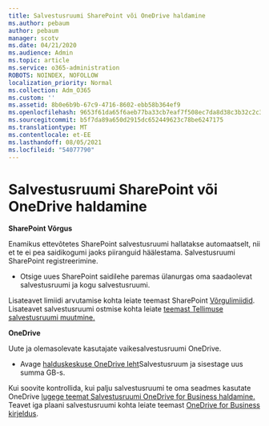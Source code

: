 ```yaml
---
title: Salvestusruumi SharePoint või OneDrive haldamine
ms.author: pebaum
author: pebaum
manager: scotv
ms.date: 04/21/2020
ms.audience: Admin
ms.topic: article
ms.service: o365-administration
ROBOTS: NOINDEX, NOFOLLOW
localization_priority: Normal
ms.collection: Adm_O365
ms.custom: ''
ms.assetid: 8b0e6b9b-67c9-4716-8602-ebb58b364ef9
ms.openlocfilehash: 9653f61da65f6aeb77ba33cb7eaf7f508ec7da8d38c3b32c2c30ea519d31ada6
ms.sourcegitcommit: b5f7da89a650d2915dc652449623c78be6247175
ms.translationtype: MT
ms.contentlocale: et-EE
ms.lasthandoff: 08/05/2021
ms.locfileid: "54077790"
---
```

# <a name="manage-your-sharepoint-or-onedrive-storage"></a>Salvestusruumi SharePoint või OneDrive haldamine

 **SharePoint Võrgus**
  
Enamikus ettevõtetes SharePoint salvestusruumi hallatakse automaatselt, nii et te ei pea saidikogumi jaoks piiranguid häälestama. Salvestusruumi SharePoint registreerimine.
  
- Otsige uues SharePoint saidilehe paremas ülanurgas oma saadaolevat salvestusruumi ja kogu salvestusruumi.
    
Lisateavet limiidi arvutamise kohta leiate teemast SharePoint [Võrgulimiidid](https://go.microsoft.com/fwlink/p/?LinkID=856113). Lisateavet salvestusruumi ostmise kohta leiate [teemast Tellimuse salvestusruumi muutmine.](https://go.microsoft.com/fwlink/?linkid=866428)
  
 **OneDrive**
  
Uute ja olemasolevate kasutajate vaikesalvestusruumi OneDrive.
  
- Avage [halduskeskuse OneDrive leht](https://admin.onedrive.com/?v=StorageSettings)Salvestusruum ja sisestage uus summa GB-s.
    
Kui soovite kontrollida, kui palju salvestusruumi te oma seadmes kasutate OneDrive [lugege teemat Salvestusruumi OneDrive for Business haldamine.](https://go.microsoft.com/fwlink/?linkid=866429) Teavet iga plaani salvestusruumi kohta leiate teemast [OneDrive for Business kirjeldus](https://go.microsoft.com/fwlink/p/?LinkID=826071).
  


